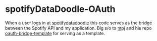 # spotifyDataDoodle-OAuth
When a user logs in at [spotifydatadoodle](https://spotifydatadoodle.herokuapp.com) this code serves as the bridge between the Spotify API and my application.
Big s/o to [mpj](https://github.com/mpj) and his repo [oauth-bridge-template](https://github.com/mpj/oauth-bridge-template) for serving as a template.

